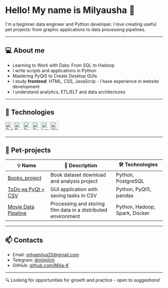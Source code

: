 # Hello! My name is Milyausha 👋

I'm a beginner data engineer and Python developer. 
I love creating useful pet projects: from graphic applications to data processing pipelines.

---

## 💻 About me

- Learning to Work with Data: From SQL to Hadoop
- I write scripts and applications in Python
- Mastering PyQt5 to Create Desktop GUIs
- I study **frontend**: HTML, CSS, JavaScrip - I have experience in website development
- I understand analytics, ETL/ELT and data architectures

---

## 🧰 Technologies 

<img align="left" alt="Python" width="26px" src="https://cdn.jsdelivr.net/gh/devicons/devicon/icons/python/python-original.svg" />
<img align="left" alt="PyQt" width="26px" src="https://upload.wikimedia.org/wikipedia/commons/thumb/e/e6/Python_and_Qt.svg/800px-Python_and_Qt.svg.png" />
<img align="left" alt="Pandas" width="26px" src="https://cdn.jsdelivr.net/gh/devicons/devicon/icons/pandas/pandas-original.svg" />
<img align="left" alt="PostgreSQL" width="26px" src="https://cdn.jsdelivr.net/gh/devicons/devicon/icons/postgresql/postgresql-original.svg" />
<img align="left" alt="Linux" width="26px" src="https://cdn.jsdelivr.net/gh/devicons/devicon/icons/linux/linux-original.svg" />
<img align="left" alt="Git" width="26px" src="https://cdn.jsdelivr.net/gh/devicons/devicon/icons/git/git-original.svg" />

<br/><br/>

---

## 🧪 Pet-projects

| 💡 Name | 📄 Description | 🛠️ Technologies |
|------------|-------------|----------------|
| [Books_project](https://github.com/Milia-K/Books_project) | Book dataset download and analysis project | Python, PostgreSQL |
| [ToDo на PyQt + CSV](https://github.com/Milia-K/todo-pyqt-csv) | GUI application with saving tasks in CSV | Python, PyQt5, pandas |
| [Movie Data Pipeline](https://github.com/Milia-K/movie_data_pipeline) | Processing and storing film data in a distributed environment | Python, Hadoop, Spark, Docker |


---

## 📫 Сontacts

- Email: milyamilya20@gmail.com
- Telegram: [@mimilch](https://t.me/mimilch)
- GitHub: [github.com/Milia-K](https://github.com/Milia-K)

---

🔍 Looking for opportunities for growth and practice - open to suggestions!
